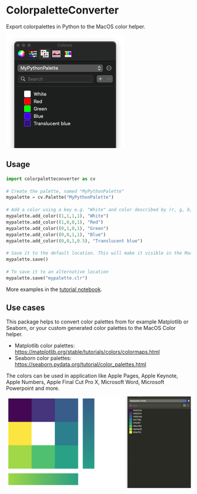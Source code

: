 # ColorpaletteConverter

Export colorpalettes in Python to the MacOS color helper. 

![MacOS color helper](assets/output.png)

## Usage

```python
import colorpaletteconverter as cv

# Create the palette, named "MyPythonPalette"
mypalette = cv.Palette("MyPythonPalette")

# Add a color using a key e.g. "White" and color described by (r, g, b, a)
mypalette.add_color((1,1,1,1), "White")
mypalette.add_color((1,0,0,1), "Red")
mypalette.add_color((0,1,0,1), "Green")
mypalette.add_color((0,0,1,1), "Blue")
mypalette.add_color((0,0,1,0.5), "Translucent blue")

# Save it to the default location. This will make it visible in the MacOS color palette.
mypalette.save()

# To save it to an alternative location
mypalette.save("mypalette.clr")
```

More examples in the [tutorial notebook](https://github.com/Rutger0000/colorpalette-converter/blob/master/Tutorial.ipynb).

## Use cases
This package helps to convert color palettes from for example Matplotlib or Seaborn, or your custom generated color palettes to the MacOS Color helper.

- Matplotlib color palettes: https://matplotlib.org/stable/tutorials/colors/colormaps.html
- Seaborn color palettes: https://seaborn.pydata.org/tutorial/color_palettes.html

The colors can be used in application like Apple Pages, Apple Keynote, Apple Numbers, Apple Final Cut Pro X, Microsoft Word, Microsoft Powerpoint and more.

![Example in Apple Pages](assets/PagesViridisExample.png)
